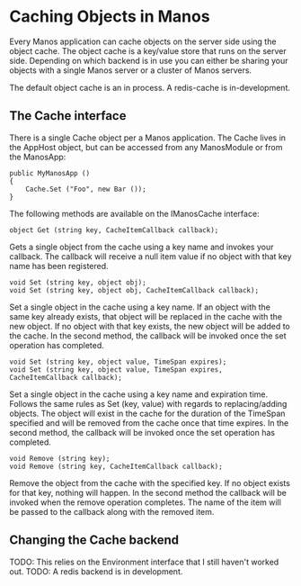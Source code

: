 Caching Objects in Manos
========================

Every Manos application can cache objects on the server side using the object cache.  The object cache is a key/value store that runs on the server side. Depending on which backend is in use you can either be sharing your objects with a single Manos server or a cluster of Manos servers.

The default object cache is an in process. A redis-cache is in-development.


The Cache interface
-------------------

There is a single Cache object per a Manos application. The Cache lives in the AppHost object, but can be accessed from any ManosModule or from the ManosApp:

    public MyManosApp ()
    {
        Cache.Set ("Foo", new Bar ());
    }

The following methods are available on the IManosCache interface:


    object Get (string key, CacheItemCallback callback);

Gets a single object from the cache using a key name and invokes your callback.  The callback will receive a null item value if no object with that key name has been registered.

    void Set (string key, object obj);
    void Set (string key, object obj, CacheItemCallback callback);

Set a single object in the cache using a key name.  If an object with the same key already exists, that object will be
replaced in the cache with the new object. If no object with that key exists, the new object will be added to the cache.
In the second method, the callback will be invoked once the set operation has completed.

    void Set (string key, object value, TimeSpan expires);
    void Set (string key, object value, TimeSpan expires, CacheItemCallback callback);

Set a single object in the cache using a key name and expiration time. Follows the same rules as Set (key, value) with regards to replacing/adding objects.  The object will exist in the cache for the duration of the TimeSpan specified and will be removed from the cache once that time expires. In the second method, the callback will be invoked once the set operation has completed.


    void Remove (string key);
    void Remove (string key, CacheItemCallback callback);

Remove the object from the cache with the specified key. If no object exists for that key, nothing will happen. In the second method the callback will be invoked when the remove operation completes. The name of the item will be passed to the callback along with the removed item.


Changing the Cache backend
--------------------------

TODO: This relies on the Environment interface that I still haven't worked out.
TODO: A redis backend is in development.

